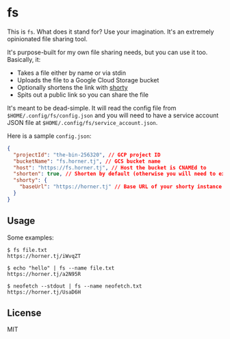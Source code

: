 # fs

This is `fs`. What does it stand for? Use your imagination. It's an extremely opinionated file sharing tool.

It's purpose-built for my own file sharing needs, but you can use it too. Basically, it:
- Takes a file either by name or via stdin
- Uploads the file to a Google Cloud Storage bucket
- Optionally shortens the link with [shorty](https://github.com/tjhorner/shorty)
- Spits out a public link so you can share the file

It's meant to be dead-simple. It will read the config file from `$HOME/.config/fs/config.json` and you will need to have a service account JSON file at `$HOME/.config/fs/service_account.json`.

Here is a sample `config.json`:

```json
{
  "projectId": "the-bin-256320", // GCP project ID
  "bucketName": "fs.horner.tj", // GCS bucket name
  "host": "https://fs.horner.tj", // Host the bucket is CNAMEd to
  "shorten": true, // Shorten by default (otherwise you will need to explicitly pass --shorten)
  "shorty": {
    "baseUrl": "https://horner.tj" // Base URL of your shorty instance if you want to use it
  }
}
```

## Usage

Some examples:

```shell
$ fs file.txt
https://horner.tj/iWvqZT

$ echo "hello" | fs --name file.txt
https://horner.tj/a2N95R

$ neofetch --stdout | fs --name neofetch.txt
https://horner.tj/UsaD6H
```

## License

MIT